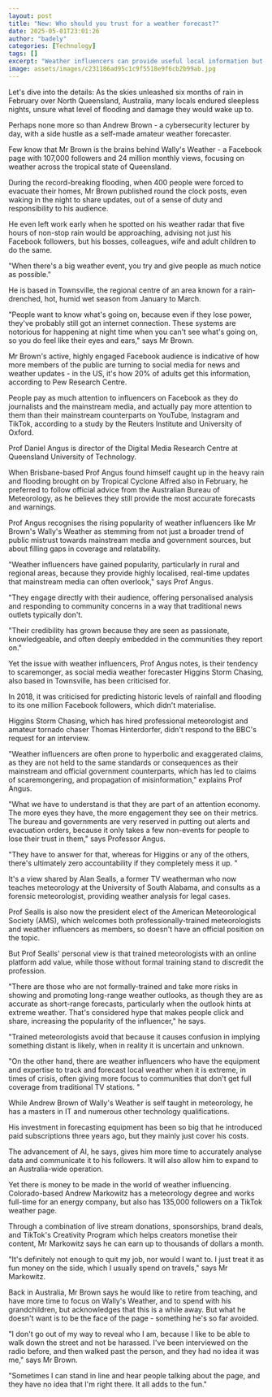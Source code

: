 ```yaml
---
layout: post
title: "New: Who should you trust for a weather forecast?"
date: 2025-05-01T23:01:26
author: "badely"
categories: [Technology]
tags: []
excerpt: "Weather influencers can provide useful local information but are also accused of exaggerating conditions."
image: assets/images/c231186ad95c1c9f5518e9f6cb2b99ab.jpg
---
```


Let's dive into the details: As the skies unleashed six months of rain in February over North Queensland, Australia, many locals endured sleepless nights, unsure what level of flooding and damage they would wake up to.

Perhaps none more so than Andrew Brown - a cybersecurity lecturer by day, with a side hustle as a self-made amateur weather forecaster.

Few know that Mr Brown is the brains behind Wally's Weather - a Facebook page with 107,000 followers and 24 million monthly views, focusing on weather across the tropical state of Queensland.

During the record-breaking flooding, when 400 people were forced to evacuate their homes, Mr Brown published round the clock posts, even waking in the night to share updates, out of a sense of duty and responsibility to his audience.

He even left work early when he spotted on his weather radar that five hours of non-stop rain would be approaching, advising not just his Facebook followers, but his bosses, colleagues, wife and adult children to do the same.

"When there's a big weather event, you try and give people as much notice as possible."

He is based in Townsville, the regional centre of an area known for a rain-drenched, hot, humid wet season from January to March.

"People want to know what's going on, because even if they lose power, they've probably still got an internet connection. These systems are notorious for happening at night time when you can't see what's going on, so you do feel like their eyes and ears," says Mr Brown.

Mr Brown's active, highly engaged Facebook audience is indicative of how more members of the public are turning to social media for news and weather updates - in the US, it's how 20% of adults get this information, according to Pew Research Centre.

People pay as much attention to influencers on Facebook as they do journalists and the mainstream media, and actually pay more attention to them than their mainstream counterparts on YouTube, Instagram and TikTok, according to a study by the Reuters Institute and University of Oxford.

Prof Daniel Angus is director of the Digital Media Research Centre at Queensland University of Technology.

When Brisbane-based Prof Angus found himself caught up in the heavy rain and flooding brought on by Tropical Cyclone Alfred also in February, he preferred to follow official advice from the Australian Bureau of Meteorology, as he believes they still provide the most accurate forecasts and warnings.

Prof Angus recognises the rising popularity of weather influencers like Mr Brown's Wally's Weather as stemming from not just a broader trend of public mistrust towards mainstream media and government sources, but about filling gaps in coverage and relatability.

"Weather influencers have gained popularity, particularly in rural and regional areas, because they provide highly localised, real-time updates that mainstream media can often overlook," says Prof Angus.

"They engage directly with their audience, offering personalised analysis and responding to community concerns in a way that traditional news outlets typically don't.

"Their credibility has grown because they are seen as passionate, knowledgeable, and often deeply embedded in the communities they report on."

Yet the issue with weather influencers, Prof Angus notes, is their tendency to scaremonger, as social media weather forecaster Higgins Storm Chasing, also based in Townsville, has been criticised for.

In 2018, it was criticised for predicting historic levels of rainfall and flooding to its one million Facebook followers, which didn't materialise.

Higgins Storm Chasing, which has hired professional meteorologist and amateur tornado chaser Thomas Hinterdorfer, didn't respond to the BBC's request for an interview.

"Weather influencers are often prone to hyperbolic and exaggerated claims, as they are not held to the same standards or consequences as their mainstream and official government counterparts, which has led to claims of scaremongering, and propagation of misinformation," explains Prof Angus.

"What we have to understand is that they are part of an attention economy. The more eyes they have, the more engagement they see on their metrics. The bureau and governments are very reserved in putting out alerts and evacuation orders, because it only takes a few non-events for people to lose their trust in them," says Professor Angus.

"They have to answer for that, whereas for Higgins or any of the others, there's ultimately zero accountability if they completely mess it up. "

It's a view shared by Alan Sealls, a former TV weatherman who now teaches meteorology at the University of South Alabama, and consults as a forensic meteorologist, providing weather analysis for legal cases.

Prof Sealls is also now the president elect of the American Meteorological Society (AMS), which welcomes both professionally-trained meteorologists and weather influencers as members, so doesn't have an official position on the topic.

But Prof Sealls' personal view is that trained meteorologists with an online platform add value, while those without formal training stand to discredit the profession.

"There are those who are not formally-trained and take more risks in showing and promoting long-range weather outlooks, as though they are as accurate as short-range forecasts, particularly when the outlook hints at extreme weather. That's considered hype that makes people click and share, increasing the popularity of the influencer," he says.

"Trained meteorologists avoid that because it causes confusion in implying something distant is likely, when in reality it is uncertain and unknown.

"On the other hand, there are weather influencers who have the equipment and expertise to track and forecast local weather when it is extreme, in times of crisis, often giving more focus to communities that don't get full coverage from traditional TV stations. "

While Andrew Brown of Wally's Weather is self taught in meteorology, he has a masters in IT and numerous other technology qualifications.

His investment in forecasting equipment has been so big that he introduced paid subscriptions three years ago, but they mainly just cover his costs.

The advancement of AI, he says, gives him more time to accurately analyse data and communicate it to his followers. It will also allow him to expand to an Australia-wide operation.

Yet there is money to be made in the world of weather influencing. Colorado-based Andrew Markowitz has a meteorology degree and works full-time for an energy company, but also has 135,000 followers on a TikTok weather page.

Through a combination of live stream donations, sponsorships, brand deals, and TikTok's Creativity Program which helps creators monetise their content, Mr Markowitz says he can earn up to thousands of dollars a month.

"It's definitely not enough to quit my job, nor would I want to. I just treat it as fun money on the side, which I usually spend on travels," says Mr Markowitz.

Back in Australia, Mr Brown says he would like to retire from teaching, and have more time to focus on Wally's Weather, and to spend with his grandchildren, but acknowledges that this is a while away. But what he doesn't want is to be the face of the page - something he's so far avoided.

"I don't go out of my way to reveal who I am, because I like to be able to walk down the street and not be harassed. I've been interviewed on the radio before, and then walked past the person, and they had no idea it was me," says Mr Brown.

"Sometimes I can stand in line and hear people talking about the page, and they have no idea that I'm right there. It all adds to the fun."

